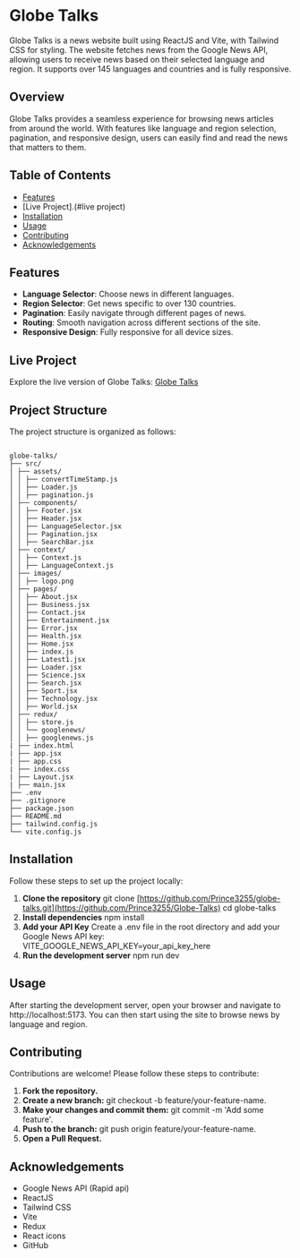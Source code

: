 # Globe Talks

Globe Talks is a news website built using ReactJS and Vite, with Tailwind CSS for styling. The website fetches news from the Google News API, allowing users to receive news based on their selected language and region. It supports over 145 languages and countries and is fully responsive.

## Overview

Globe Talks provides a seamless experience for browsing news articles from around the world. With features like language and region selection, pagination, and responsive design, users can easily find and read the news that matters to them.

## Table of Contents

- [Features](#features)
- [Live Project].(#live project)
- [Installation](#installation)
- [Usage](#usage)
- [Contributing](#contributing)
- [Acknowledgements](#acknowledgements)

## Features

- **Language Selector**: Choose news in different languages.
- **Region Selector**: Get news specific to over 130 countries.
- **Pagination**: Easily navigate through different pages of news.
- **Routing**: Smooth navigation across different sections of the site.
- **Responsive Design**: Fully responsive for all device sizes.

## Live Project

Explore the live version of Globe Talks: [Globe Talks](https://globe-talks.vercel.app/)

## Project Structure

The project structure is organized as follows:

```

globe-talks/
├── src/
│ ├── assets/
│ │ ├── convertTimeStamp.js
│ │ ├── Loader.js
│ │ ├── pagination.js
│ ├── components/
│ │ ├── Footer.jsx
│ │ ├── Header.jsx
│ │ ├── LanguageSelector.jsx
│ │ ├── Pagination.jsx
│ │ ├── SearchBar.jsx
│ ├── context/
│ │ ├── Context.js
│ │ ├── LanguageContext.js
│ ├── images/
│ │ ├── logo.png
│ ├── pages/
│ │ ├── About.jsx
│ │ ├── Business.jsx
│ │ ├── Contact.jsx
│ │ ├── Entertainment.jsx
│ │ ├── Error.jsx
│ │ ├── Health.jsx
│ │ ├── Home.jsx
│ │ ├── index.js
│ │ ├── Latest1.jsx
│ │ ├── Loader.jsx
│ │ ├── Science.jsx
│ │ ├── Search.jsx
│ │ ├── Sport.jsx
│ │ ├── Technology.jsx
│ │ ├── World.jsx
│ ├── redux/
│ │ ├── store.js
│ │ └── googlenews/
│ │ ├── googlenews.js
| ├── index.html
| ├── app.jsx
| ├── app.css
| ├── index.css
| ├── Layout.jsx
| ├── main.jsx
├── .env
├── .gitignore
├── package.json
├── README.md
├── tailwind.config.js
└── vite.config.js
```


## Installation

Follow these steps to set up the project locally:

1. **Clone the repository**
   git clone [https://github.com/Prince3255/globe-talks.git](https://github.com/Prince3255/Globe-Talks)
   cd globe-talks
2. **Install dependencies**
   npm install
3. **Add your API Key**
   Create a .env file in the root directory and add your Google News API key:
   VITE_GOOGLE_NEWS_API_KEY=your_api_key_here
4. **Run the development server**
   npm run dev


## Usage

After starting the development server, open your browser and navigate to http://localhost:5173. You can then start using the site to browse news by language and region.

## Contributing
Contributions are welcome! Please follow these steps to contribute:

1. **Fork the repository.**
2. **Create a new branch:**
   git checkout -b feature/your-feature-name.
3. **Make your changes and commit them:**
   git commit -m 'Add some feature'.
4. **Push to the branch:**
   git push origin feature/your-feature-name.
5. **Open a Pull Request.**

## Acknowledgements
- Google News API (Rapid api)
- ReactJS
- Tailwind CSS
- Vite
- Redux
- React icons
- GitHub
